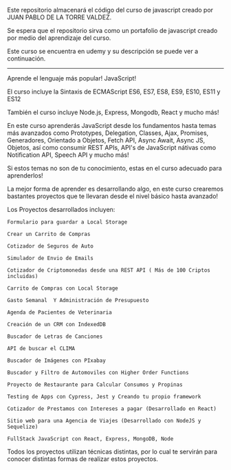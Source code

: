 Este repositorio almacenará el código del curso de javascript creado por JUAN PABLO DE LA TORRE VALDEZ.

Se espera que el repositorio sirva como un portafolio de javascript creado por medio del aprendizaje del curso.

Este curso se encuentra en udemy y su descripción se puede ver a continuación.
*************************************************************************************************************************************************************************
Aprende el lenguaje más popular! JavaScript!

El curso incluye la Sintaxis de ECMAScript ES6, ES7, ES8, ES9, ES10, ES11 y ES12

También el curso incluye Node.js, Express, Mongodb, React  y mucho más!

En este curso aprenderás JavaScript desde los fundamentos hasta temas más avanzados como Prototypes, Delegation, Classes, Ajax, Promises, Generadores, Orientado a Objetos, Fetch API, Async Await, Async JS, Objetos, así como consumir REST APIs, API's de JavaScript nátivas como Notification API, Speech API y mucho más!

Si estos temas no son de tu conocimiento, estas en el curso adecuado para aprenderlos!

La mejor forma de aprender es desarrollando algo, en este curso crearemos bastantes proyectos que te llevaran desde el nivel básico hasta avanzado!

Los Proyectos desarrollados incluyen:

    Formulario para guardar a Local Storage

    Crear un Carrito de Compras

    Cotizador de Seguros de Auto

    Simulador de Envio de Emails

    Cotizador de Criptomonedas desde una REST API ( Más de 100 Criptos incluidas)

    Carrito de Compras con Local Storage

    Gasto Semanal  Y Administración de Presupuesto

    Agenda de Pacientes de Veterinaria

    Creación de un CRM con IndexedDB

    Buscador de Letras de Canciones

    API de buscar el CLIMA

    Buscador de Imágenes con PIxabay

    Buscador y Filtro de Automoviles con Higher Order Functions

    Proyecto de Restaurante para Calcular Consumos y Propinas

    Testing de Apps con Cypress, Jest y Creando tu propio framework

    Cotizador de Prestamos con Intereses a pagar (Desarrollado en React)

    Sitio web para una Agencia de Viajes (Desarrollado con NodeJS y Sequelize)

    FullStack JavaScript con React, Express, MongoDB, Node 

Todos los proyectos utilizan técnicas distintas, por lo cual te servirán para conocer distintas formas de realizar estos proyectos.

